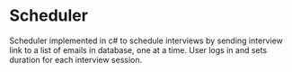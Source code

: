 # Scheduler

Scheduler implemented in c# to schedule interviews by sending interview link to a list of emails in database, one at a time.
User logs in and sets duration for each interview session.
